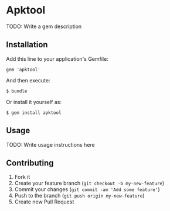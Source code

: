 # Apktool

TODO: Write a gem description

## Installation

Add this line to your application's Gemfile:

    gem 'apktool'

And then execute:

    $ bundle

Or install it yourself as:

    $ gem install apktool

## Usage

TODO: Write usage instructions here

## Contributing

1. Fork it
2. Create your feature branch (`git checkout -b my-new-feature`)
3. Commit your changes (`git commit -am 'Add some feature'`)
4. Push to the branch (`git push origin my-new-feature`)
5. Create new Pull Request
